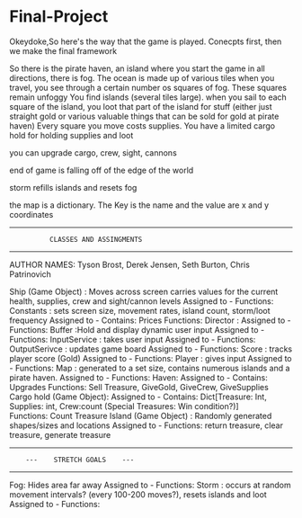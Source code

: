 # Final-Project

Okeydoke,So here's the way that the game is played. Conecpts first, then we make the final framework

So there is the pirate haven, an island where you start the game
in all directions, there is fog. The ocean is made up of various tiles
when you travel, you see through a certain number os squares of fog. These squares remain unfoggy
You find islands (several tiles large). when you sail to each square of the island, you loot that part
of the island for stuff (either just straight gold or various valuable things that can be sold for gold at pirate haven)
Every square you move costs supplies. You have a limited cargo hold for holding supplies and loot

you can upgrade cargo, crew, sight, cannons

end of game is falling off of the edge of the world

storm refills islands and resets fog


the map is a dictionary. The Key is the name and the value are x and y coordinates

______________________________________________________

              CLASSES AND ASSINGMENTS
______________________________________________________
AUTHOR NAMES: Tyson Brost, Derek Jensen, Seth Burton, Chris Patrinovich


Ship (Game Object) : Moves across screen carries values for the current health, supplies, crew and sight/cannon levels
    Assigned to - 
        Functions:
Constants : sets screen size, movement rates, island count, storm/loot frequency
    Assigned to -
        Contains: Prices
        Functions: 
Director :
    Assigned to - 
        Functions:
Buffer :Hold and display dynamic user input
    Assigned to - 
        Functions:
InputService : takes user input
    Assigned to - 
        Functions:
OutputSerivce : updates game board
    Assigned to - 
        Functions:
Score : tracks player score (Gold)
    Assigned to - 
        Functions:
Player : gives input 
    Assigned to - 
        Functions:
Map : generated to a set size, contains numerous islands and a pirate haven.
    Assigned to - 
        Functions:
Haven: 
    Assigned to -
        Contains:  Upgrades
        Functions: Sell Treasure, GiveGold, GiveCrew, GiveSupplies
Cargo hold (Game Object):
    Assigned to -
        Contains: Dict[Treasure: Int, Supplies: int, Crew:count (Special Treasures: Win condition?)]  
        Functions: Count Treasure
Island (Game Object) : Randomly generated shapes/sizes and locations
    Assigned to - 
        Functions: return treasure, clear treasure, generate treasure


__________________________________________
            
        ---    STRETCH GOALS    ---
__________________________________________
Fog: Hides area far away
    Assigned to - 
        Functions: 
Storm : occurs at random movement intervals? (every 100-200 moves?), resets islands and loot
    Assigned to - 
        Functions: 

